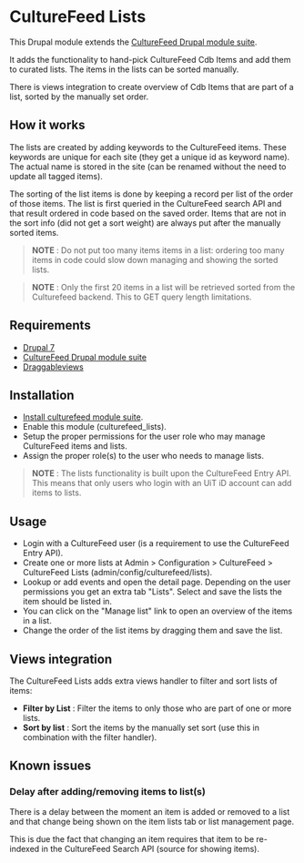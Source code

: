 # CultureFeed Lists
This Drupal module extends the 
[CultureFeed Drupal module suite][link-culturefeed].

It adds the functionality to hand-pick CultureFeed Cdb Items and add them to
curated lists. The items in the lists can be sorted manually.

There is views integration to create overview of Cdb Items that are part of a
list, sorted by the manually set order.



## How it works
The lists are created by adding keywords to the CultureFeed items. These 
keywords are unique for each site (they get a unique id as keyword name). The
actual name is stored in the site (can be renamed without the need to update
all tagged items).

The sorting of the list items is done by keeping a record per list of the 
order of those items. The list is first queried in the CultureFeed search API
and that result ordered in code based on the saved order. Items that are not 
in the sort info (did not get a sort weight) are always put after the manually 
sorted items.

> **NOTE** : Do not put too many items items in a list: ordering too many 
> items in code could slow down managing and showing the sorted lists. 

> **NOTE** : Only the first 20 items in a list will be retrieved sorted from the
> Culturefeed backend. This to GET query length limitations.



## Requirements
* [Drupal 7][link-drupal]
* [CultureFeed Drupal module suite][link-culturefeed]
* [Draggableviews][link-draggableviews]



## Installation
* [Install culturefeed module suite][link-culturefeed-install].
* Enable this module (culturefeed_lists).
* Setup the proper permissions for the user role who may manage CultureFeed 
  items and lists.
* Assign the proper role(s) to the user who needs to manage lists.

> **NOTE** : The lists functionality is built upon the CultureFeed Entry API.
> This means that only users who login with an UiT iD account can add items 
> to lists. 



## Usage
* Login with a CultureFeed user (is a requirement to use the CultureFeed 
  Entry API).
* Create one or more lists at Admin > Configuration > CultureFeed > 
  CultureFeed Lists (admin/config/culturefeed/lists).
* Lookup or add events and open the detail page. Depending on the user 
  permissions you get an extra tab "Lists". Select and save the lists the item
  should be listed in.
* You can click on the "Manage list" link to open an overview of the items in
  a list.
* Change the order of the list items by dragging them and save the list.



## Views integration
The CultureFeed Lists adds extra views handler to filter and sort lists of 
items:

* **Filter by List** : Filter the items to only those who are part of one or more
  lists.
* **Sort by list** : Sort the items by the manually set sort (use this in 
  combination with the filter handler).
  
  
  
## Known issues

### Delay after adding/removing items to list(s)
There is a delay between the moment an item is added or removed to a list and
that change being shown on the item lists tab or list management page. 

This is due the fact that changing an item requires that item to be 
re-indexed in the CultureFeed Search API (source for showing items).




[link-drupal]: https://www.drupal.org/project/drupal
[link-culturefeed]: https://github.com/cultuurnet/culturefeed
[link-culturefeed-install]: https://github.com/cultuurnet/culturefeed#install
[link-draggableviews]: https://drupal.org/project/draggableviews
